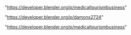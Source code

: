 "https://developer.blender.org/p/medicaltourismbusiness"

 
"https://developer.blender.org/p/damons2724"


"https://developer.blender.org/p/medicaltourismbusiness"


 
